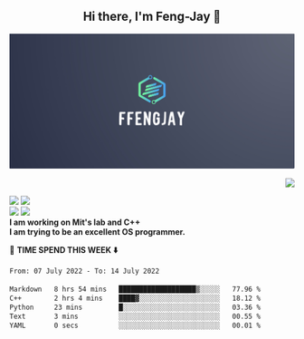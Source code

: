 <h2 align="center"> Hi there, I'm Feng-Jay 👋 </h2>  

![](https://github.com/Feng-Jay/DataStruct/blob/master/Image/1.png)  

<img align="right" src="https://github-readme-stats.vercel.app/api?username=Feng-Jay&show_icons=true&icon_color=CE1D2D&text_color=718096&bg_color=ffffff&hide_title=true" />


&emsp;

![](https://visitor-badge.glitch.me/badge?page_id=Feng-Jay.readme)
![](https://img.shields.io/badge/Concentrate-Cpp-blue)  
![](https://img.shields.io/badge/Rust-primer-orange)
![](https://img.shields.io/badge/Target-OS-9cf)  
**I am working on Mit's lab and C++**  
**I am trying to be an excellent OS programmer.**  


📘 **TIME SPEND THIS WEEK ⬇️**
<!--START_SECTION:waka-->

```text
From: 07 July 2022 - To: 14 July 2022

Markdown   8 hrs 54 mins   ███████████████████▒░░░░░   77.96 %
C++        2 hrs 4 mins    ████▓░░░░░░░░░░░░░░░░░░░░   18.12 %
Python     23 mins         █░░░░░░░░░░░░░░░░░░░░░░░░   03.36 %
Text       3 mins          ░░░░░░░░░░░░░░░░░░░░░░░░░   00.55 %
YAML       0 secs          ░░░░░░░░░░░░░░░░░░░░░░░░░   00.01 %
```

<!--END_SECTION:waka-->
